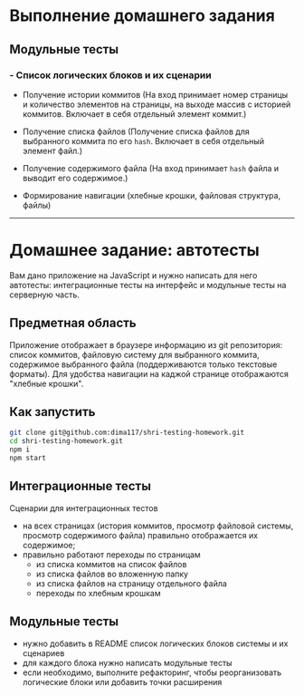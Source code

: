 
# Выполнение домашнего задания

## Модульные тесты

### - Список логических блоков и их сценарии

- Получение истории коммитов (На вход принимает номер страницы и количество элементов на страницы, на выходе массив с историей коммитов. Включает в себя отдельный элемент коммит.)

- Получение списка файлов (Получение списка файлов для выбранного коммита по его `hash`. Включает в себя отдельный элемент файл.)

- Получение содержимого файла (На вход принимает `hash` файла и выводит его содержимое.)

- Формирование навигации (хлебные крошки, файловая структура, файлы)

---

# Домашнее задание: автотесты

Вам дано приложение на JavaScript и нужно написать для него автотесты: интеграционные тесты на интерфейс и модульные тесты на серверную часть.

## Предметная область

Приложение отображает в браузере информацию из git репозитория: список коммитов, файловую систему для выбранного коммита, содержимое выбранного файла (поддерживаются только текстовые форматы). Для удобства навигации на каджой странице отображаются "хлебные крошки".

## Как запустить

```sh
git clone git@github.com:dima117/shri-testing-homework.git
cd shri-testing-homework.git
npm i
npm start
```

## Интеграционные тесты

Сценарии для интеграционных тестов

- на всех страницах (история коммитов, просмотр файловой системы, просмотр содержимого файла) правильно отображается их содержимое;
- правильно работают переходы по страницам
  - из списка коммитов на список файлов
  - из списка файлов во вложенную папку
  - из списка файлов на страницу отдельного файла
  - переходы по хлебным крошкам

## Модульные тесты

- нужно добавить в README список логических блоков системы и их сценариев
- для каждого блока нужно написать модульные тесты
- если необходимо, выполните рефакторинг, чтобы реорганизовать логические блоки или добавить точки расширения
